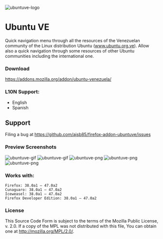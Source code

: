 ![ubuntuve-logo](https://raw.github.com/ajsb85/firefox-addon-ubuntuve/master/press/logo/ubuntuve_logo.png "ubuntuve")
# Ubuntu VE
Quick navigation menu through all the resources of the Venezuelan community of the Linux distribution Ubuntu (www.ubuntu.org.ve). Allow also a quick navigation through some resources of other Ubuntu communities including the international one.

### Download
https://addons.mozilla.org/addon/ubuntu-venezuela/

### L10N Support:
* English
* Spanish

## Support
Filing a bug at https://github.com/ajsb85/firefox-addon-ubuntuve/issues

### Preview Screenshots
![ubuntuve-gif](https://raw.github.com/ajsb85/firefox-addon-ubuntuve/master/press/screens/screen0.gif "ubuntuve")
![ubuntuve-gif](https://raw.github.com/ajsb85/firefox-addon-ubuntuve/master/press/screens/screen1.gif "ubuntuve")
![ubuntuve-png](https://raw.github.com/ajsb85/firefox-addon-ubuntuve/master/press/screens/screen2.png "ubuntuve")
![ubuntuve-png](https://raw.github.com/ajsb85/firefox-addon-ubuntuve/master/press/screens/screen3.png "ubuntuve")
![ubuntuve-png](https://raw.github.com/ajsb85/firefox-addon-ubuntuve/master/press/screens/screen4.png "ubuntuve")


### Works with:

    Firefox: 38.0a1 – 47.0a2
    Cunaguaro: 38.0a1 – 47.0a2
    Iceweasel: 38.0a1 – 47.0a2
    Firefox Developer Edition: 38.0a1 – 47.0a2

### License
This Source Code Form is subject to the terms of the Mozilla Public
License, v. 2.0. If a copy of the MPL was not distributed with this
file, You can obtain one at http://mozilla.org/MPL/2.0/.
